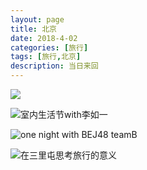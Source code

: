```yaml
---
layout: page
title: 北京
date: 2018-4-02
categories: [旅行]
tags: [旅行,北京]
description: 当日来回
---
```

![](http://p5o4jrt16.bkt.clouddn.com/Image-1.jpg)

![室内生活节with李如一](http://p5o4jrt16.bkt.clouddn.com/IMG_2387_polarr.JPG)

![one night with BEJ48 teamB](http://p5o4jrt16.bkt.clouddn.com/IMG_2436.JPG)

![在三里屯思考旅行的意义](http://p5o4jrt16.bkt.clouddn.com/IMG_2437.JPG)
